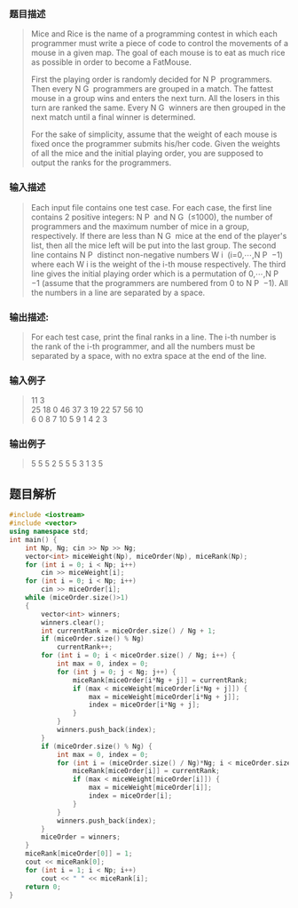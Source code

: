 ### 题目描述

> Mice and Rice is the name of a programming contest in which each programmer must write a piece of code to control the movements of a mouse in a given map. The goal of each mouse is to eat as much rice as possible in order to become a FatMouse.
>
>First the playing order is randomly decided for N
P
​​  programmers. Then every N
​G
​​  programmers are grouped in a match. The fattest mouse in a group wins and enters the next turn. All the losers in this turn are ranked the same. Every N
​G
​​  winners are then grouped in the next match until a final winner is determined.
>
>For the sake of simplicity, assume that the weight of each mouse is fixed once the programmer submits his/her code. Given the weights of all the mice and the initial playing order, you are supposed to output the ranks for the programmers.

### 输入描述

> Each input file contains one test case. For each case, the first line contains 2 positive integers: N
​P
​​  and N
​G
​​  (≤1000), the number of programmers and the maximum number of mice in a group, respectively. If there are less than N
​G
​​  mice at the end of the player's list, then all the mice left will be put into the last group. The second line contains N
​P
​​  distinct non-negative numbers W
​i
​​  (i=0,⋯,N
​P
​​ −1) where each W
​i
​​ is the weight of the i-th mouse respectively. The third line gives the initial playing order which is a permutation of 0,⋯,N
​P
​​ −1 (assume that the programmers are numbered from 0 to N
​P
​​ −1). All the numbers in a line are separated by a space.
### 输出描述:
> For each test case, print the final ranks in a line. The i-th number is the rank of the i-th programmer, and all the numbers must be separated by a space, with no extra space at the end of the line.

### 输入例子
> 11 3<br>
25 18 0 46 37 3 19 22 57 56 10<br>
6 0 8 7 10 5 9 1 4 2 3<br>

### 输出例子
> 5 5 5 2 5 5 5 3 1 3 5

## 题目解析

```C++
#include <iostream>
#include <vector>
using namespace std;
int main() {
	int Np, Ng; cin >> Np >> Ng;
	vector<int> miceWeight(Np), miceOrder(Np), miceRank(Np);
	for (int i = 0; i < Np; i++)
		cin >> miceWeight[i];
	for (int i = 0; i < Np; i++)
		cin >> miceOrder[i];
	while (miceOrder.size()>1)
	{
		vector<int> winners;
		winners.clear();
		int currentRank = miceOrder.size() / Ng + 1;
		if (miceOrder.size() % Ng)
			currentRank++;
		for (int i = 0; i < miceOrder.size() / Ng; i++) {
			int max = 0, index = 0;
			for (int j = 0; j < Ng; j++) {
				miceRank[miceOrder[i*Ng + j]] = currentRank;
				if (max < miceWeight[miceOrder[i*Ng + j]]) {
					max = miceWeight[miceOrder[i*Ng + j]];
					index = miceOrder[i*Ng + j];
				}
			}
			winners.push_back(index);
		}
		if (miceOrder.size() % Ng) {
			int max = 0, index = 0;
			for (int i = (miceOrder.size() / Ng)*Ng; i < miceOrder.size(); i++) {
				miceRank[miceOrder[i]] = currentRank;
				if (max < miceWeight[miceOrder[i]]) {
					max = miceWeight[miceOrder[i]];
					index = miceOrder[i];
				}
			}
			winners.push_back(index);
		}
		miceOrder = winners;
	}
	miceRank[miceOrder[0]] = 1;
	cout << miceRank[0];
	for (int i = 1; i < Np; i++)
		cout << " " << miceRank[i];
	return 0;
}
```